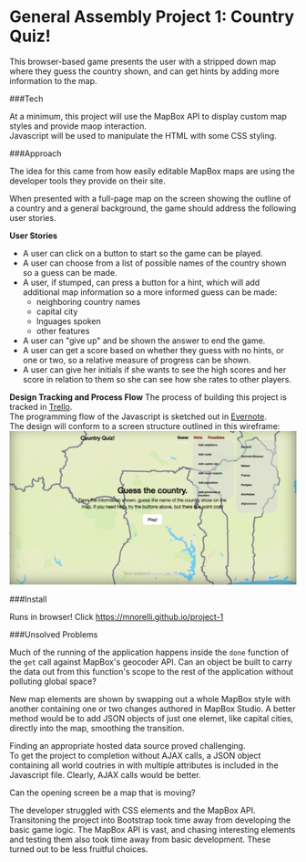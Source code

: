 # General Assembly Project 1:  Country Quiz!

This browser-based game presents the user with a stripped down map where they guess the country shown, and can 
get hints by adding more information to the map.

###Tech

At a minimum, this project will use the MapBox API to display custom map styles and provide maop interaction.  
Javascript will be used to manipulate the HTML with some CSS styling.

###Approach

The idea for this came from how easily editable MapBox maps are using the developer tools they provide on their site.

When presented with a full-page map on the screen showing the outline of a country and a general background, the game should address the following user stories.

**User Stories**

- A user can click on a button to start so the game can be played.
- A user can choose from a list of possible names of the country shown so a guess can be made.
- A user, if stumped, can press a button for a hint, which will add additional map information so a more informed guess can be made:
	- neighboring country names
	- capital city
	- lnguages spoken
	- other features
- A user can "give up" and be shown the answer to end the game.
- A user can get a score based on whether they guess with no hints, or one or two, so a relative measure of progress can be shown.
- A user can give her initials if she wants to see the high scores and her score in relation to them so she can see how she rates to other players.

**Design Tracking and Process Flow**
The process of building this project is tracked in [Trello](https://trello.com/b/ovDydmcl/wdi29-project-one-quountry-quiz).  
The programming flow of the Javascript is sketched out in [Evernote](https://www.evernote.com/shard/s125/sh/7e51f285-20e0-4088-a398-33d678b2ba67/26bbc292172ac24c596f53d54d7e086a).  
The design will conform to a screen structure outlined in this wireframe:
![wireframe](https://github.com/mnorelli/project-1/blob/bootstrap/images/wireframe2.png)

###Install

Runs in browser!  Click https://mnorelli.github.io/project-1

###Unsolved Problems

Much of the running of the application happens inside the `done` function of the `get` call against MapBox's geocoder API.  Can an object be built to carry the data out from this function's scope to the rest of the application without polluting global space?

New map elements are shown by swapping out a whole MapBox style with another containing one or two changes authored in MapBox Studio.  A better method would be to add JSON objects of just one elemet, like capital cities, directly into the map, smoothing the transition.

Finding an appropriate hosted data source proved challenging.  
To get the project to completion without AJAX calls, a JSON object containing all world coutries in with multiple attributes is included in the Javascript file.  Clearly, AJAX calls would be better. 
 
Can the opening screen be a map that is moving?

The developer struggled with CSS elements and the MapBox API. Transitoning the project into Bootstrap took time away from developing the basic game logic.  The MapBox API is vast, and chasing interesting elements and testing them also took time away from basic development.  These turned out to be less fruitful choices.


